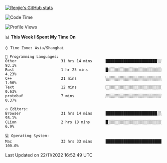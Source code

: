 [![Renjie's GitHub stats](https://github-readme-stats.vercel.app/api?username=liurenjie1024&show_icons=true&theme=chartreuse-dark)](https://github.com/anuraghazra/github-readme-stats)

<!--START_SECTION:waka-->
![Code Time](http://img.shields.io/badge/Code%20Time-366%20hrs%2015%20mins-blue)

![Profile Views](http://img.shields.io/badge/Profile%20Views-23-blue)

📊 **This Week I Spent My Time On** 

```text
⌚︎ Time Zone: Asia/Shanghai

💬 Programming Languages: 
Other                    31 hrs 14 mins      ███████████████████████░░   93.1% 
Rust                     1 hr 25 mins        █░░░░░░░░░░░░░░░░░░░░░░░░   4.23% 
C++                      21 mins             ░░░░░░░░░░░░░░░░░░░░░░░░░   1.06% 
Text                     12 mins             ░░░░░░░░░░░░░░░░░░░░░░░░░   0.63% 
protobuf                 7 mins              ░░░░░░░░░░░░░░░░░░░░░░░░░   0.37%

🔥 Editors: 
Browser                  31 hrs 14 mins      ███████████████████████░░   93.1% 
CLion                    2 hrs 18 mins       █░░░░░░░░░░░░░░░░░░░░░░░░   6.9%

💻 Operating System: 
Mac                      33 hrs 33 mins      █████████████████████████   100.0%

```


 Last Updated on 22/11/2022 16:52:49 UTC
<!--END_SECTION:waka-->


